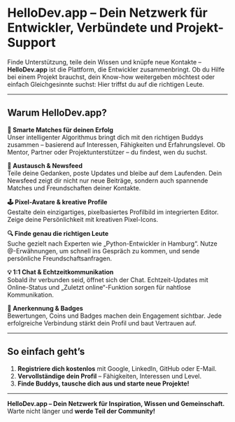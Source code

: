 # HelloDev.app – Dein Netzwerk für Entwickler, Verbündete und Projekt-Support

Finde Unterstützung, teile dein Wissen und knüpfe neue Kontakte – **HelloDev.app** ist die Plattform, die Entwickler zusammenbringt. Ob du Hilfe bei einem Projekt brauchst, dein Know-how weitergeben möchtest oder einfach Gleichgesinnte suchst: Hier triffst du auf die richtigen Leute.

---

## Warum HelloDev.app?

**🎯 Smarte Matches für deinen Erfolg**  
Unser intelligenter Algorithmus bringt dich mit den richtigen Buddys zusammen – basierend auf Interessen, Fähigkeiten und Erfahrungslevel. Ob Mentor, Partner oder Projektunterstützer – du findest, wen du suchst.

**💬 Austausch & Newsfeed**  
Teile deine Gedanken, poste Updates und bleibe auf dem Laufenden. Dein Newsfeed zeigt dir nicht nur neue Beiträge, sondern auch spannende Matches und Freundschaften deiner Kontakte.

**🕹 Pixel-Avatare & kreative Profile**  
Gestalte dein einzigartiges, pixelbasiertes Profilbild im integrierten Editor. Zeige deine Persönlichkeit mit kreativen Pixel-Icons.

**🔍 Finde genau die richtigen Leute**  
Suche gezielt nach Experten wie „Python-Entwickler in Hamburg“. Nutze @-Erwähnungen, um schnell ins Gespräch zu kommen, und sende persönliche Freundschaftsanfragen.

**💡 1:1 Chat & Echtzeitkommunikation**  
Sobald ihr verbunden seid, öffnet sich der Chat. Echtzeit-Updates mit Online-Status und „Zuletzt online“-Funktion sorgen für nahtlose Kommunikation.

**🏅 Anerkennung & Badges**  
Bewertungen, Coins und Badges machen dein Engagement sichtbar. Jede erfolgreiche Verbindung stärkt dein Profil und baut Vertrauen auf.

---

## So einfach geht’s

1. **Registriere dich kostenlos** mit Google, LinkedIn, GitHub oder E-Mail.  
2. **Vervollständige dein Profil** – Fähigkeiten, Interessen und Level.  
3. **Finde Buddys, tausche dich aus und starte neue Projekte!**

---

**HelloDev.app – Dein Netzwerk für Inspiration, Wissen und Gemeinschaft.**  
Warte nicht länger und **werde Teil der Community!**
